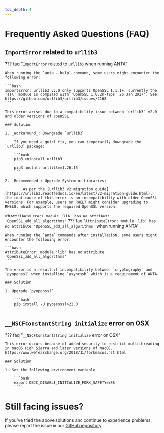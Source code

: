 ```yaml
---
toc_depth: 4
---
```

<!--
  ~ Copyright (c) 2023-2024 Arista Networks, Inc.
  ~ Use of this source code is governed by the Apache License 2.0
  ~ that can be found in the LICENSE file.
  -->
<style>
  h4 {
    display: none;
  }
</style>

# Frequently Asked Questions (FAQ)


## `ImportError` related to `urllib3`
??? faq "`ImportError` related to `urllib3` when running ANTA"

    When running the `anta --help` command, some users might encounter the following error:

    ```bash
    ImportError: urllib3 v2.0 only supports OpenSSL 1.1.1+, currently the 'ssl' module is compiled with 'OpenSSL 1.0.2k-fips  26 Jan 2017'. See: https://github.com/urllib3/urllib3/issues/2168
    ```

    This error arises due to a compatibility issue between `urllib3` v2.0 and older versions of OpenSSL.

    ### Solution

    1. _Workaround_: Downgrade `urllib3`

        If you need a quick fix, you can temporarily downgrade the `urllib3` package:

        ```bash
        pip3 uninstall urllib3

        pip3 install urllib3==1.26.15
        ```

    2. _Recommended_: Upgrade System or Libraries:

            As per the [urllib3 v2 migration guide](https://urllib3.readthedocs.io/en/latest/v2-migration-guide.html), the root cause of this error is an incompatibility with older OpenSSL versions. For example, users on RHEL7 might consider upgrading to RHEL8, which supports the required OpenSSL version.

##`AttributeError: module 'lib' has no attribute 'OpenSSL_add_all_algorithms'`
??? faq "`AttributeError: module 'lib' has no attribute 'OpenSSL_add_all_algorithms'` when running ANTA"

    When running the `anta` commands after installation, some users might encounter the following error:

    ```bash
    AttributeError: module 'lib' has no attribute 'OpenSSL_add_all_algorithms'
    ```

    The error is a result of incompatibility between `cryptography` and `pyopenssl` when installing `asyncssh` which is a requirement of ANTA.

    ### Solution

    1. Upgrade `pyopenssl`

        ```bash
        pip install -U pyopenssl>22.0
        ```

## `__NSCFConstantString initialize` error on OSX
??? faq "`__NSCFConstantString initialize` error on OSX"

    This error occurs because of added security to restrict multithreading in macOS High Sierra and later versions of macOS. https://www.wefearchange.org/2018/11/forkmacos.rst.html

    ### Solution

    1. Set the following environment variable

        ```bash
        export OBJC_DISABLE_INITIALIZE_FORK_SAFETY=YES
        ```

# Still facing issues?

If you've tried the above solutions and continue to experience problems, please report the issue in our [GitHub repository](https://github.com/arista-netdevops-community/anta).
